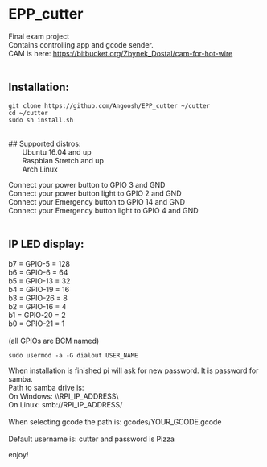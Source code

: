 # EPP_cutter
Final exam project<br />
Contains controlling app and gcode sender.<br />
CAM is here: https://bitbucket.org/Zbynek_Dostal/cam-for-hot-wire <br />
<br />
## Installation:<br />
```
git clone https://github.com/Angoosh/EPP_cutter ~/cutter
cd ~/cutter
sudo sh install.sh
```
<br />
## Supported distros:<br />
&nbsp;&nbsp;&nbsp;&nbsp;&nbsp;&nbsp; Ubuntu 16.04 and up<br />
&nbsp;&nbsp;&nbsp;&nbsp;&nbsp;&nbsp; Raspbian Stretch and up <br />
&nbsp;&nbsp;&nbsp;&nbsp;&nbsp;&nbsp; Arch Linux

Connect your power button to GPIO 3 and GND <br />
Connect your power button light to GPIO 2 and GND <br />
Connect your Emergency button to GPIO 14 and GND <br />
Connect your Emergency button light to GPIO 4 and GND <br />
<br />
## IP LED display:<br />
b7 = GPIO-5     = 128<br />
b6 = GPIO-6     = 64<br />
b5 = GPIO-13    = 32<br />
b4 = GPIO-19    = 16<br />
b3 = GPIO-26    = 8<br />
b2 = GPIO-16    = 4<br />
b1 = GPIO-20    = 2<br />
b0 = GPIO-21    = 1<br />
<br />
(all GPIOs are BCM named) <br />
```
sudo usermod -a -G dialout USER_NAME
```
When installation is finished pi will ask for new password. It is password for samba. <br />
Path to samba drive is: <br />
  On Windows: \\\RPI_IP_ADDRESS\ <br />
  On Linux: smb://RPI_IP_ADDRESS/ <br />
<br />
When selecting gcode the path is: gcodes/YOUR_GCODE.gcode <br />
<br />
Default username is: cutter and password is Pizza <br />

enjoy!


